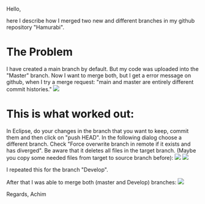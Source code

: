Hello,

here I describe how I merged two new and different branches in my github repository "Hamurabi".

# The Problem

I have created a main branch by default.
But my code was uploaded into the "Master" branch.
Now I want to merge both, but I get a error message on github, when I try a merge request:
"main and master are entirely different commit histories."
![](https://raw.githubusercontent.com/achimmertens/Hamurabi/VS/HowTo/2021-11-09-13-29-42.png)

# This is what worked out:
In Eclipse, do your changes in the branch that you want to keep, commit them and then click on "push HEAD".
In the following dialog choose a different branch. Check "Force overwrite branch in remote if it exists and has diverged". Be aware that it deletes all files in the target branch. (Maybe you copy some needed files from target to source branch before):
![](https://raw.githubusercontent.com/achimmertens/Hamurabi/VS/HowTo/2021-11-09-13-31-33.png)
![](https://raw.githubusercontent.com/achimmertens/Hamurabi/VS/HowTo/2021-11-09-13-31-57.png)

I repeated this for the branch "Develop".

After that I was able to merge both (master and Develop) branches:
![](https://raw.githubusercontent.com/achimmertens/Hamurabi/VS/HowTo/2021-11-09-13-32-47.png)




Regards, Achim
